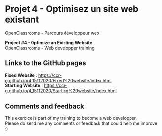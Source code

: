 # Projet 4 - Optimisez un site web existant 
OpenClassrooms - Parcours développeur web

**Project #4 - Optimize an Existing Website**<br>
OpenClassrooms - Web developper training

## Links to the GitHub pages
**Fixed Website** : https://ccr-g.github.io/4_15112020/Fixed%20website/index.html<br>
**Starting Website** : https://ccr-g.github.io/4_15112020/Starting%20website/index.html

## Comments and feedback
This exercice is part of my training to become a web developper.<br>
Please do send me any comments or feedback that could help me improve :)

